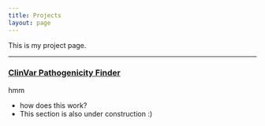 ```yaml
---
title: Projects
layout: page
---
```


This is my project page.


---
### [ClinVar Pathogenicity Finder](https://www.example.com)
hmm
- how does this work?
- This section is also under construction :) 
